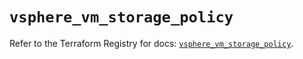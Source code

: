 # `vsphere_vm_storage_policy`

Refer to the Terraform Registry for docs: [`vsphere_vm_storage_policy`](https://registry.terraform.io/providers/vmware/vsphere/2.14.0/docs/resources/vm_storage_policy).
